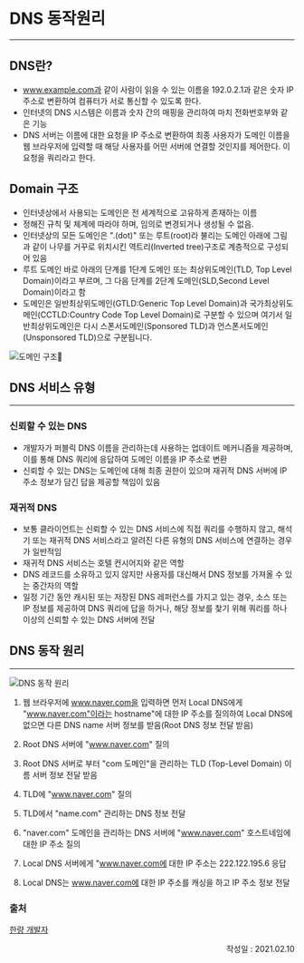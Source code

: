 # DNS 동작원리

---

## DNS란?

- www.example.com과 같이 사람이 읽을 수 있는 이름을 192.0.2.1과 같은 숫자 IP 주소로 변환하여 컴퓨터가 서로 통신할 수 있도록 한다.
- 인터넷의 DNS 시스템은 이름과 숫자 간의 매핑을 관리하여 마치 전화번호부와 같은 기능
- DNS 서버는 이름에 대한 요청을 IP 주소로 변환하여 최종 사용자가 도메인 이름을 웹 브라우저에 입력할 때 해당 사용자를 어떤 서버에 연결할 것인지를 제어한다. 이 요청을 쿼리라고 한다.

## Domain 구조

- 인터넷상에서 사용되는 도메인은 전 세계적으로 고유하게 존재하는 이름
- 정해진 규칙 및 체계에 따라야 하며, 임의로 변경되거나 생성될 수 없음.
- 인터넷상의 모든 도메인은 ".(dot)" 또는 루트(root)라 불리는 도메인 아래에 그림과 같이 나무를 거꾸로 위치시킨 역트리(Inverted tree)구조로 계층적으로 구성되어 있음
- 루트 도메인 바로 아래의 단계를 1단계 도메인 또는 최상위도메인(TLD, Top Level Domain)이라고 부르며, 그 다음 단계를 2단계 도메인(SLD,Second Level Domain)이라고 함
- 도메인은 일반최상위도메인(GTLD:Generic Top Level Domain)과 국가최상위도메인(CCTLD:Country Code Top Level Domain)로 구분할 수 있으며 여기서 일반최상위도메인은 다시 스폰서도메인(Sponsored TLD)과 언스폰서도메인(Unsponsored TLD)으로 구분됩니다.

![도메인 구조](https://t1.daumcdn.net/cfile/tistory/997DA9405BDFB7B71E)

## DNS 서비스 유형

---

### 신뢰할 수 있는 DNS

- 개발자가 퍼블릭 DNS 이름을 관리하는데 사용하는 업데이트 메커니즘을 제공하며, 이를 통해 DNS 쿼리에 응답하여 도메인 이름을 IP 주소로 변환
- 신뢰할 수 있는 DNS는 도메인에 대해 최종 권한이 있으며 재귀적 DNS 서버에 IP 주소 정보가 담긴 답을 제공할 책임이 있음

### 재귀적 DNS

- 보통 클라이언트는 신뢰할 수 있는 DNS 서비스에 직접 쿼리를 수행하지 않고, 해석기 또는 재귀적 DNS 서비스라고 알려진 다른 유형의 DNS 서비스에 연결하는 경우가 일반적임
- 재귀적 DNS 서비스는 호텔 컨시어지와 같은 역할
- DNS 레코드를 소유하고 있지 않지만 사용자를 대신해서 DNS 정보를 가져올 수 있는 중간자의 역할
- 일정 기간 동안 캐시된 또는 저장된 DNS 레퍼런스를 가지고 있는 경우, 소스 또는 IP 정보를 제공하여 DNS 쿼리에 답을 하거나, 해당 정보를 찾기 위해 쿼리를 하나 이상의 신뢰할 수 있는 DNS 서버에 전달

## DNS 동작 원리

---

![DNS 동작 원리](https://t1.daumcdn.net/cfile/tistory/99C16C455BDFBB2A23)

1. 웹 브라우저에 www.naver.com을 입력하면 먼저 Local DNS에게 "www.naver.com"이라는 hostname"에 대한 IP 주소를 질의하여 Local DNS에 없으면 다른 DNS name 서버 정보를 받음(Root DNS 정보 전달 받음)

2. Root DNS 서버에 "www.naver.com" 질의

3. Root DNS 서버로 부터 "com 도메인"을 관리하는 TLD (Top-Level Domain) 이름 서버 정보 전달 받음

4. TLD에 "www.naver.com" 질의

5. TLD에서 "name.com" 관리하는 DNS 정보 전달

6. "naver.com" 도메인을 관리하는 DNS 서버에 "www.naver.com" 호스트네임에 대한 IP 주소 질의

7. Local DNS 서버에게 "www.naver.com에 대한 IP 주소는 222.122.195.6 응답

8. Local DNS는 www.naver.com에 대한 IP 주소를 캐싱을 하고 IP 주소 정보 전달

### 출처

[한량 개발자](https://ijbgo.tistory.com/27)

<div style="text-align: right">작성일 : 2021.02.10</div>
